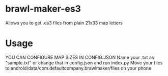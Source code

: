 # brawl-maker-es3
Allows you to get .es3 files from plain 21x33 map letters
# Usage
YOU CAN CONFIGURE MAP SIZES IN CONFIG.JSON
Name your .txt as "sample.txt" or change that in config.json and run index.py
Move your files to android/data/com.defaultcompany.brawlmaker/files on your phone
